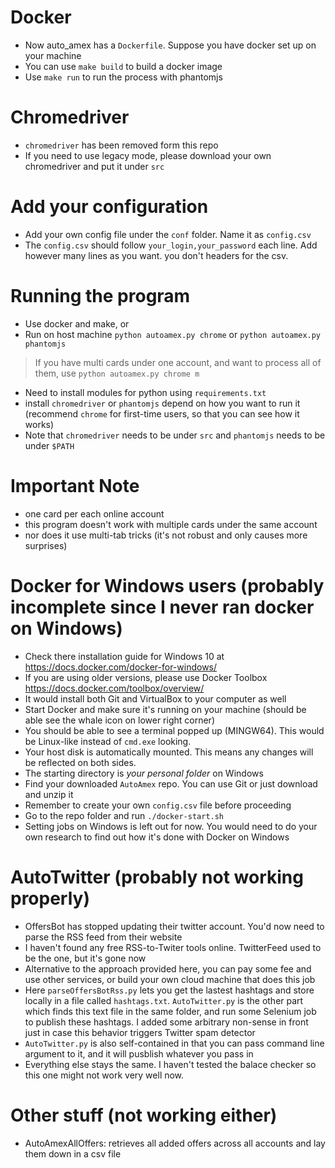 # Docker
- Now auto_amex has a `Dockerfile`. Suppose you have docker set up on your machine
- You can use `make build` to build a docker image
- Use `make run` to run the process with phantomjs

# Chromedriver
- `chromedriver` has been removed form this repo
- If you need to use legacy mode, please download your own chromedriver and put it under `src`

# Add your configuration
- Add your own config file under the `conf` folder. Name it as `config.csv`
- The `config.csv` should follow `your_login,your_password` each line. Add however many lines as you want. you don't headers for the csv.

# Running the program
- Use docker and make, or
- Run on host machine `python autoamex.py chrome` or `python autoamex.py phantomjs` 
> If you have multi cards under one account, and want to process all of them, use `python autoamex.py chrome m`
- Need to install modules for python using `requirements.txt`
- install `chromedriver` or `phantomjs` depend on how you want to run it (recommend `chrome` for first-time users, so that you can see how it works)
- Note that `chromedriver` needs to be under `src` and `phantomjs` needs to be under `$PATH`

# Important Note
- one card per each online account
- this program doesn't work with multiple cards under the same account
- nor does it use multi-tab tricks (it's not robust and only causes more surprises)

# Docker for Windows users (probably incomplete since I never ran docker on Windows)
- Check there installation guide for Windows 10 at https://docs.docker.com/docker-for-windows/
- If you are using older versions, please use Docker Toolbox https://docs.docker.com/toolbox/overview/
- It would install both Git and VirtualBox to your computer as well
- Start Docker and make sure it's running on your machine (should be able see the whale icon on lower right corner)
- You should be able to see a terminal popped up (MINGW64). This would be Linux-like instead of `cmd.exe` looking.
- Your host disk is automatically mounted. This means any changes will be reflected on both sides.
- The starting directory is *your personal folder* on Windows
- Find your downloaded `AutoAmex` repo. You can use Git or just download and unzip it
- Remember to create your own `config.csv` file before proceeding
- Go to the repo folder and run `./docker-start.sh`
- Setting jobs on Windows is left out for now. You would need to do your own research to find out how it's done with Docker on Windows

# AutoTwitter (probably not working properly)
- OffersBot has stopped updating their twitter account. You'd now need to parse the RSS feed from their website
- I haven't found any free RSS-to-Twiter tools online. TwitterFeed used to be the one, but it's gone now
- Alternative to the approach provided here, you can pay some fee and use other services, or build your own cloud machine that does this job
- Here `parseOffersBotRss.py` lets you get the lastest hashtags and store locally in a file called `hashtags.txt`. `AutoTwitter.py` is the other part which finds this text file in the same folder, and run some Selenium job to publish these hashtags. I added some arbitrary non-sense in front just in case this behavior triggers Twitter spam detector
- `AutoTwitter.py` is also self-contained in that you can pass command line argument to it, and it will pusblish whatever you pass in
- Everything else stays the same. I haven't tested the balace checker so this one might not work very well now.

# Other stuff (not working either)
- AutoAmexAllOffers: retrieves all added offers across all accounts and lay them down in a csv file
